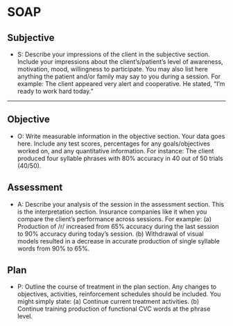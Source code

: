 # SOAP

## Subjective
- S: Describe your impressions of the client in the subjective section. Include your impressions about the client’s/patient’s level of awareness, motivation, mood, willingness to participate. You may also list here anything the patient and/or family may say to you during a session.
For example: The client appeared very alert and cooperative. He stated, “I’m ready to work hard today.”

---

## Objective
- O: Write measurable information in the objective section. Your data goes here. Include any test scores, percentages for any goals/objectives worked on, and any quantitative information.
For instance: The client produced four syllable phrases with 80% accuracy in 40 out of 50 trials (40/50).

## Assessment
- A: Describe your analysis of the session in the assessment section. This is the interpretation section. Insurance companies like it when you compare the client’s performance across sessions.
For example: (a) Production of /r/ increased from 65% accuracy during the last session to 90% accuracy during today’s session. (b) Withdrawal of visual models resulted in a decrease in accurate production of single syllable words from 90% to 65%.

## Plan
- P: Outline the course of treatment in the plan section. Any changes to objectives, activities, reinforcement schedules should be included.
You might simply state: (a) Continue current treatment activities. (b) Continue training production of functional CVC words at the phrase level.